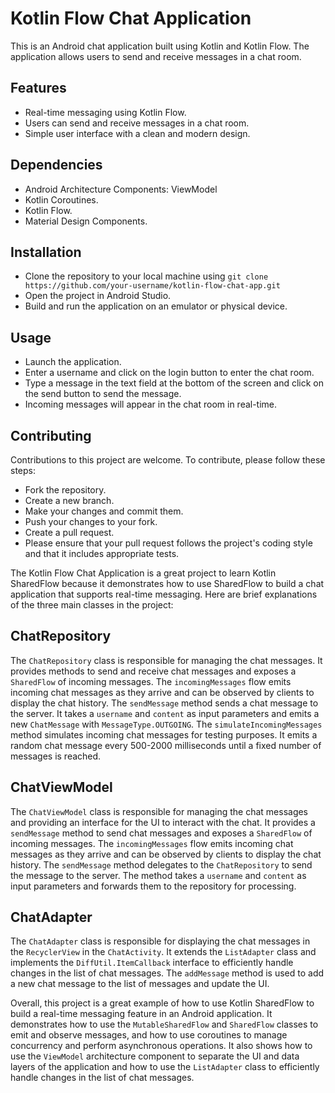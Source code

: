 # Kotlin Flow Chat Application
This is an Android chat application built using Kotlin and Kotlin Flow. The application allows users to send and receive messages in a chat room.

## Features
- Real-time messaging using Kotlin Flow.
- Users can send and receive messages in a chat room.
- Simple user interface with a clean and modern design.

## Dependencies
- Android Architecture Components: ViewModel
- Kotlin Coroutines.
- Kotlin Flow.
- Material Design Components.

## Installation
- Clone the repository to your local machine using `git clone https://github.com/your-username/kotlin-flow-chat-app.git`
- Open the project in Android Studio.
- Build and run the application on an emulator or physical device.

## Usage
- Launch the application.
- Enter a username and click on the login button to enter the chat room.
- Type a message in the text field at the bottom of the screen and click on the send button to send the message.
- Incoming messages will appear in the chat room in real-time.

## Contributing
Contributions to this project are welcome. To contribute, please follow these steps:

- Fork the repository.
- Create a new branch.
- Make your changes and commit them.
- Push your changes to your fork.
- Create a pull request.
- Please ensure that your pull request follows the project's coding style and that it includes appropriate tests.

The Kotlin Flow Chat Application is a great project to learn Kotlin SharedFlow because it demonstrates how to use SharedFlow to build a chat application that supports real-time messaging.
Here are brief explanations of the three main classes in the project:
## ChatRepository
The `ChatRepository` class is responsible for managing the chat messages. It provides methods to send and receive chat messages and exposes a `SharedFlow` of incoming messages. The `incomingMessages` flow emits incoming chat messages as they arrive and can be observed by clients to display the chat history. The `sendMessage` method sends a chat message to the server. It takes a `username` and `content` as input parameters and emits a new `ChatMessage` with `MessageType.OUTGOING`. The `simulateIncomingMessages` method simulates incoming chat messages for testing purposes. It emits a random chat message every 500-2000 milliseconds until a fixed number of messages is reached.

## ChatViewModel
The `ChatViewModel` class is responsible for managing the chat messages and providing an interface for the UI to interact with the chat. It provides a `sendMessage` method to send chat messages and exposes a `SharedFlow` of incoming messages. The `incomingMessages` flow emits incoming chat messages as they arrive and can be observed by clients to display the chat history. The `sendMessage` method delegates to the `ChatRepository` to send the message to the server. The method takes a `username` and `content` as input parameters and forwards them to the repository for processing.

## ChatAdapter
The `ChatAdapter` class is responsible for displaying the chat messages in the `RecyclerView` in the `ChatActivity`. It extends the `ListAdapter` class and implements the `DiffUtil.ItemCallback` interface to efficiently handle changes in the list of chat messages. The `addMessage` method is used to add a new chat message to the list of messages and update the UI.

Overall, this project is a great example of how to use Kotlin SharedFlow to build a real-time messaging feature in an Android application. It demonstrates how to use the `MutableSharedFlow` and `SharedFlow` classes to emit and observe messages, and how to use coroutines to manage concurrency and perform asynchronous operations. It also shows how to use the `ViewModel` architecture component to separate the UI and data layers of the application and how to use the `ListAdapter` class to efficiently handle changes in the list of chat messages.
